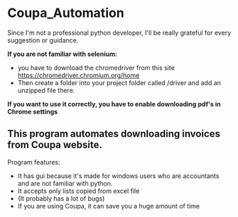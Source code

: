 # Coupa_Automation

Since I'm not a professional python developer, I'll be really grateful for every suggestion or guidance.

**If you are not familiar with selenium:**
  - you have to download the chromedriver from this site https://chromedriver.chromium.org/home
  - Then create a folder into your project folder called /driver and add an unzipped file there.

**If you want to use it correctly, you have to enable downloading pdf's in Chrome settings**


## This program automates downloading invoices from Coupa website.

Program features:
  - It has gui because it's made for windows users who are accountants and are not familiar with python.
  - It accepts only lists copied from excel file
  - (It probably has a lot of bugs)
  - If you are using Coupa, it can save you a huge amount of time  
